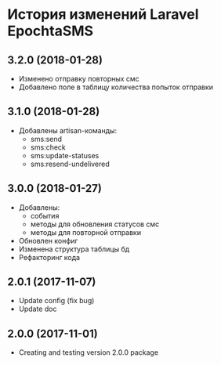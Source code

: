 # История изменений Laravel EpochtaSMS

## 3.2.0 (2018-01-28)

- Изменено отправку повторных смс
- Добавлено поле в таблицу количества попыток отправки

## 3.1.0 (2018-01-28)

- Добавлены artisan-команды:
	- sms:send
	- sms:check
	- sms:update-statuses
	- sms:resend-undelivered

## 3.0.0 (2018-01-27)

- Добавлены:
	- события
	- методы для обновления статусов смс
	- методы для повторной отправки
- Обновлен конфиг
- Изменена структура таблицы бд
- Рефакторинг кода

## 2.0.1 (2017-11-07)

- Update config (fix bug)
- Update doc

## 2.0.0 (2017-11-01)

- Creating and testing version 2.0.0 package
